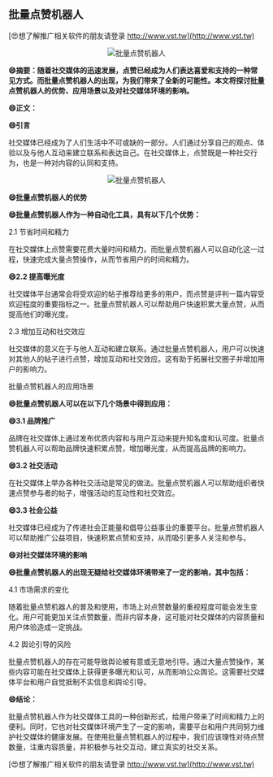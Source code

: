 ## **批量点赞机器人**

[😍想了解推广相关软件的朋友请登录 http://www.vst.tw](http://www.vst.tw)

 <center><img src="https://vst.tw/MP4/tuiguang/png/3.png" alt="批量点赞机器人"></center>

**😄摘要：随着社交媒体的迅速发展，点赞已经成为人们表达喜爱和支持的一种常见方式。而批量点赞机器人的出现，为我们带来了全新的可能性。本文将探讨批量点赞机器人的优势、应用场景以及对社交媒体环境的影响。**

**😄正文：**

**😄引言**

社交媒体已经成为了人们生活中不可或缺的一部分。人们通过分享自己的观点、体验以及与他人互动来建立联系和表达自己。在社交媒体上，点赞既是一种社交行为，也是一种对内容的认同和支持。

 <center><img src="https://vst.tw/MP4/tuiguang/png/1.png" alt="批量点赞机器人"></center>

**😄批量点赞机器人的优势**

**😄批量点赞机器人作为一种自动化工具，具有以下几个优势：**

2.1 节省时间和精力

在社交媒体上点赞需要花费大量时间和精力。而批量点赞机器人可以自动化这一过程，快速完成大量点赞操作，从而节省用户的时间和精力。

**😄2.2 提高曝光度**

社交媒体平台通常会将受欢迎的帖子推荐给更多的用户，而点赞是评判一篇内容受欢迎程度的重要指标之一。批量点赞机器人可以帮助用户快速积累大量点赞，从而提高他们的曝光度。

2.3 增加互动和社交效应

社交媒体的意义在于与他人互动和建立联系。通过批量点赞机器人，用户可以快速对其他人的帖子进行点赞，增加互动和社交效应。这有助于拓展社交圈子并增加用户的影响力。

批量点赞机器人的应用场景

**😄批量点赞机器人可以在以下几个场景中得到应用：**

**😄3.1 品牌推广**

品牌在社交媒体上通过发布优质内容和与用户互动来提升知名度和认可度。批量点赞机器人可以帮助品牌快速积累点赞，增加曝光度，从而提高品牌的影响力。

**😄3.2 社交活动**

在社交媒体上举办各种社交活动是常见的做法。批量点赞机器人可以帮助组织者快速点赞参与者的帖子，增强活动的互动性和社交效应。

**😄3.3 社会公益**

社交媒体已经成为了传递社会正能量和倡导公益事业的重要平台。批量点赞机器人可以帮助推广公益项目，快速积累点赞和支持，从而吸引更多人关注和参与。

**😄对社交媒体环境的影响**

**😄批量点赞机器人的出现无疑给社交媒体环境带来了一定的影响，其中包括：**

4.1 市场需求的变化

随着批量点赞机器人的普及和使用，市场上对点赞数量的重视程度可能会发生变化。用户可能更加关注点赞数量，而非内容本身，这可能对社交媒体的内容质量和用户体验造成一定挑战。

4.2 舆论引导的风险

批量点赞机器人的存在可能导致舆论被有意或无意地引导。通过大量点赞操作，某些内容可能在社交媒体上获得更多曝光和认可，从而影响公众舆论。这需要社交媒体平台和用户自觉抵制不实信息和舆论引导。

**😄结论：**

批量点赞机器人作为社交媒体工具的一种创新形式，给用户带来了时间和精力上的便利。同时，它也对社交媒体环境产生了一定的影响，需要平台和用户共同努力维护社交媒体的健康发展。在使用批量点赞机器人的过程中，我们应该理性对待点赞数量，注重内容质量，并积极参与社交互动，建立真实的社交关系。

[😍想了解推广相关软件的朋友请登录 http://www.vst.tw](http://www.vst.tw)



